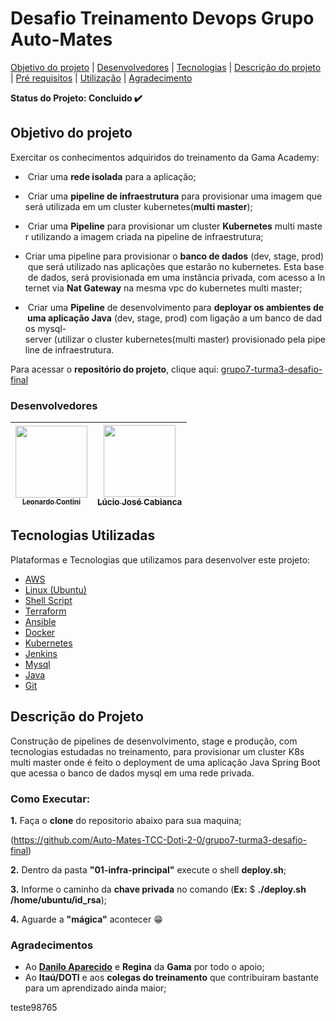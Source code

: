 # Desafio Treinamento Devops Grupo Auto-Mates
</h3>
<p align="center">
 <a href="#objetivodoprojeto">Objetivo do projeto</a> |
 <a href="#desenvolvedores">Desenvolvedores</a> |
 <a href="#tecnologias">Tecnologias</a> |
 <a href="#descriçãodoprojeto">Descrição do projeto</a> |
 <a href="#prerequisitos">Pré requisitos</a> |
 <a href="#utilização">Utilização</a> |
 <a href="#agradecimento">Agradecimento</a>
</p>

**Status do Projeto: Concluido :heavy_check_mark:**

## Objetivo do projeto

Exercitar os conhecimentos adquiridos do treinamento da Gama Academy:

-  Criar uma **rede isolada** para a aplicação;

-  Criar uma **pipeline de infraestrutura** para provisionar uma imagem que será utilizada em um cluster kubernetes(**multi master**);
-  Criar uma **Pipeline** para provisionar um cluster **Kubernetes** multi master utilizando a imagem criada na pipeline de infraestrutura;
- Criar uma pipeline para provisionar o **banco de dados** (dev, stage, prod) que será utilizado nas aplicações que estarão no kubernetes. Esta base de dados, será provisionada em uma instância privada, com acesso a Internet via **Nat Gateway** na mesma vpc do kubernetes multi master;
-  Criar uma **Pipeline** de desenvolvimento para **deployar os ambientes de uma aplicação Java** (dev, stage, prod) com ligação a um banco de dados mysql-server (utilizar o cluster kubernetes(multi master) provisionado pela pipeline de infraestrutura.
  
Para acessar o **repositório do projeto**, clique aqui: [grupo7-turma3-desafio-final](https://github.com/Auto-Mates-TCC-Doti-2-0/grupo7-turma3-desafio-final)</br>

### Desenvolvedores
|<sub>[<img src="https://avatars.githubusercontent.com/u/15928493?v=4" width=115 > <br> <sub> Leonardo Contini </sub>](https://github.com/lcontini?tab=repositories) | [<img src="https://avatars.githubusercontent.com/u/67441115?v=4" width=115 > <br> <sub> Lúcio José Cabianca </sub>](https://github.com/LUJOCALX?tab=repositories) </sub><br>
| -------- | -------- |

## Tecnologias Utilizadas

Plataformas e Tecnologias que utilizamos para desenvolver este projeto:

- [AWS](https://aws.amazon.com/)
- [Linux (Ubuntu)](https://ubuntu.com/)
- [Shell Script](https://www.gnu.org/software/bash/)
- [Terraform](https://www.terraform.io/)
- [Ansible](https://www.ansible.com/)
- [Docker](https://www.docker.com/)
- [Kubernetes](https://kubernetes.io/)
- [Jenkins](https://www.jenkins.io/)
- [Mysql](https://www.mysql.com//)
- [Java](https://www.java.com/)
- [Git](https://www.github.com/)

## Descrição do Projeto

  Construção de pipelines de desenvolvimento, stage e produção, com tecnologias estudadas no treinamento, para provisionar um cluster K8s multi master onde é feito o deployment de uma aplicação Java Spring Boot que acessa o banco de dados mysql em uma rede privada.
  
### Como Executar:

**1.** Faça o **clone** do repositorio abaixo para sua maquina;

(https://github.com/Auto-Mates-TCC-Doti-2-0/grupo7-turma3-desafio-final)

**2.** Dentro da pasta **"01-infra-principal"** execute o shell **deploy.sh**;

**3.** Informe o caminho da **chave privada** no comando (**Ex:** $ **./deploy.sh /home/ubuntu/id_rsa**);

**4.** Aguarde a **"mágica"** acontecer 😁

### Agradecimentos
- Ao [**Danilo Aparecido**](https://github.com/didox) e **Regina** da **Gama** por todo o apoio;
- Ao **Itaú/DOTI** e aos **colegas do treinamento** que contribuiram bastante para um aprendizado ainda maior;

teste98765